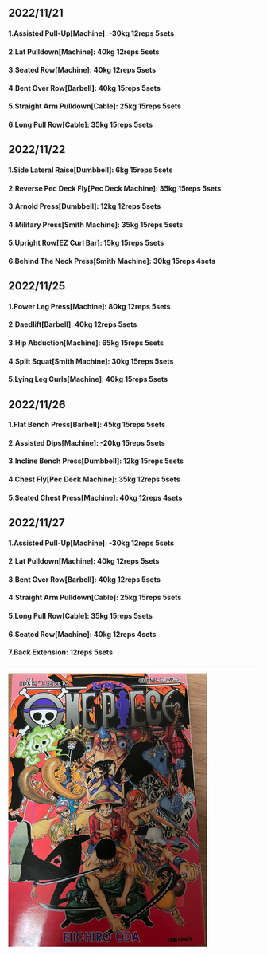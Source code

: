## 2022/11/21
#### 1.Assisted Pull-Up\[Machine\]: -30kg 12reps 5sets
#### 2.Lat Pulldown\[Machine\]: 40kg 12reps 5sets
#### 3.Seated Row\[Machine\]: 40kg 12reps 5sets
#### 4.Bent Over Row\[Barbell\]: 40kg 15reps 5sets
#### 5.Straight Arm Pulldown\[Cable\]: 25kg 15reps 5sets
#### 6.Long Pull Row\[Cable\]: 35kg 15reps 5sets

## 2022/11/22
#### 1.Side Lateral Raise\[Dumbbell\]: 6kg 15reps 5sets
#### 2.Reverse Pec Deck Fly\[Pec Deck Machine\]: 35kg 15reps 5sets
#### 3.Arnold Press\[Dumbbell\]: 12kg 12reps 5sets
#### 4.Military Press\[Smith Machine\]: 35kg 15reps 5sets
#### 5.Upright Row\[EZ Curl Bar\]: 15kg 15reps 5sets
#### 6.Behind The Neck Press\[Smith Machine\]: 30kg 15reps 4sets

## 2022/11/25
#### 1.Power Leg Press\[Machine\]: 80kg 12reps 5sets
#### 2.Daedlift\[Barbell\]: 40kg 12reps 5sets
#### 3.Hip Abduction\[Machine\]: 65kg 15reps 5sets
#### 4.Split Squat\[Smith Machine\]: 30kg 15reps 5sets
#### 5.Lying Leg Curls\[Machine\]: 40kg 15reps 5sets

## 2022/11/26
#### 1.Flat Bench Press\[Barbell\]: 45kg 15reps 5sets
#### 2.Assisted Dips\[Machine\]: -20kg 15reps 5sets
#### 3.Incline Bench Press\[Dumbbell\]: 12kg 15reps 5sets
#### 4.Chest Fly\[Pec Deck Machine\]: 35kg 12reps 5sets
#### 5.Seated Chest Press\[Machine\]: 40kg 12reps 4sets

## 2022/11/27
#### 1.Assisted Pull-Up\[Machine\]: -30kg 12reps 5sets
#### 2.Lat Pulldown\[Machine\]: 40kg 12reps 5sets
#### 3.Bent Over Row\[Barbell\]: 40kg 12reps 5sets
#### 4.Straight Arm Pulldown\[Cable\]: 25kg 15reps 5sets
#### 5.Long Pull Row\[Cable\]: 35kg 15reps 5sets
#### 6.Seated Row\[Machine\]: 40kg 12reps 4sets
#### 7.Back Extension: 12reps 5sets

---

<img src='../_resources/__064.png' width='400px' />
